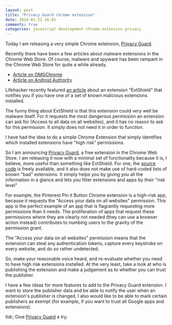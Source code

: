 ```yaml
---
layout: post
title: "Privacy Guard chrome extension"
date: 2014-01-22 16:01
comments: true
categories: javascript development chrome-extension privacy
---
```


Today I am releasing a very simple Chrome extension, [Privacy Guard](https://chrome.google.com/webstore/detail/privacy-guard/edcajbacgdcdeecojhlllbgingbjfbmk).

Recently there have been a few articles about malware extensions in
the Chrome Web Store. Of course, malware and spyware has been rampant
in the Chrome Web Store for quite a while already.

- [Article on OMGChrome](http://www.omgchrome.com/chrome-users-start-raise-awareness-extensions-known-peddle-adware/)
- [Article on Android Authority](http://m.androidauthority.com/google-chrome-ad-injecting-extensions-337074/)

Lifehacker recently featured [an
article](http://lifehacker.com/chrome-protector-notifies-you-if-youre-running-an-adwa-1505371480?utm_source=feedburner&utm_medium=feed&utm_campaign=Feed%3A+lifehacker%2Ffull+%28Lifehacker%29)
about an extension "ExtShield" that notifies you if you have one of a
set of known malicious extensions installed.

The funny thing about ExtShield is that this extension could very well
be malware itself. For it requests the most dangerous permission an
extension can ask for (Access to all data on all websites), and it has
no reason to ask for this permission. It simply does not need it in
order to function.

I have had the idea to do a simple Chrome Extension that simply identifies which installed extensions have "high risk" permissions.

So I am announcing [Privacy Guard](https://chrome.google.com/webstore/detail/privacy-guard/edcajbacgdcdeecojhlllbgingbjfbmk), a free extension in the Chrome Web Store. I am releasing it now with a minimal set of functionality because it is, I believe, more useful than something like ExtShield. For one, the [source code](https://github.com/kzahel/privacy-guard-extension) is freely available, and it also does not make use of hard-coded lists of known "bad" extensions. It simply helps you by giving you all the information in a glance and lets you filter extensions and apps by their "risk level"

For example, the Pinterest Pin it Button Chrome extension is a high-risk app, because it requests the "Access your data on all websites" permission. This app is the perfect example of an app that is flagrantly requesting more permissions than it needs. The proliferation of apps that request these permissions where they are clearly not needed (they can use a browser action instead) contributes to numbing users to the gravity of the permission grant.

The "Access your data on all websites" permission means that the extension can steal any authentication tokens, capture every keystroke on every website, and do so rather undetected.

So, make your reasonable voice heard, and re-evaluate whether you need to have high risk extensions installed. At the very least, take a look at who is publishing the extension and make a judgement as to whether you can trust the publisher.

I have a few ideas for more features to add to the Privacy Guard extension. I want to store the publisher data and be able to notify the user when an extension's publisher is changed. I also would like to be able to mark certain publishers as exempt (for example, if you want to trust all Google apps and extensions).

tldr; Give [Privacy Guard](https://chrome.google.com/webstore/detail/privacy-guard/edcajbacgdcdeecojhlllbgingbjfbmk) a try.